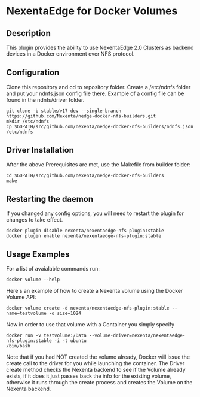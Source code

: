 NexentaEdge for Docker Volumes
======================================
## Description
  This plugin provides the ability to use NexentaEdge 2.0 Clusters as backend
  devices in a Docker environment over NFS protocol.

## Configuration
Clone this repository and cd to repository folder.
Create a /etc/ndnfs folder and put your ndnfs.json config file there.
Example of a config file can be found in the ndnfs/driver folder.
  ```
  git clone -b stable/v17-dev --single-branch https://github.com/Nexenta/nedge-docker-nfs-builders.git
  mkdir /etc/ndnfs
  cp $GOPATH/src/github.com/nexenta/nedge-docker-nfs-builders/ndnfs.json /etc/ndnfs
  ```

## Driver Installation
After the above Prerequisites are met, use the Makefile from builder folder:
  ```
  cd $GOPATH/src/github.com/nexenta/nedge-docker-nfs-builders
  make
  ```

## Restarting the daemon
If you changed any config options, you will need to restart the plugin
for changes to take effect.

  ```
  docker plugin disable nexenta/nexentaedge-nfs-plugin:stable
  docker plugin enable nexenta/nexentaedge-nfs-plugin:stable
  ```

## Usage Examples
For a list of avaialable commands run:
  ```
  docker volume --help
  ```

Here's an example of how to create a Nexenta volume using the Docker Volume
API:
  ```
  docker volume create -d nexenta/nexentaedge-nfs-plugin:stable --name=testvolume -o size=1024
  ```

Now in order to use that volume with a Container you simply specify
  ```
  docker run -v testvolume:/Data --volume-driver=nexenta/nexentaedge-nfs-plugin:stable -i -t ubuntu
  /bin/bash
  ```

Note that if you had NOT created the volume already, Docker will issue the
create call to the driver for you while launching the container.  The Driver
create method checks the Nexenta backend to see if the Volume already exists,
if it does it just passes back the info for the existing volume, otherwise it
runs through the create process and creates the Volume on the Nexenta
backend.
